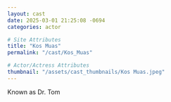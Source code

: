 ```yaml
---
layout: cast
date: 2025-03-01 21:25:08 -0694
categories: actor

# Site Attributes
title: "Kos Muas"
permalink: "/cast/Kos_Muas"

# Actor/Actress Attributes
thumbnail: "/assets/cast_thumbnails/Kos Muas.jpeg"
---
```

Known as Dr. Tom